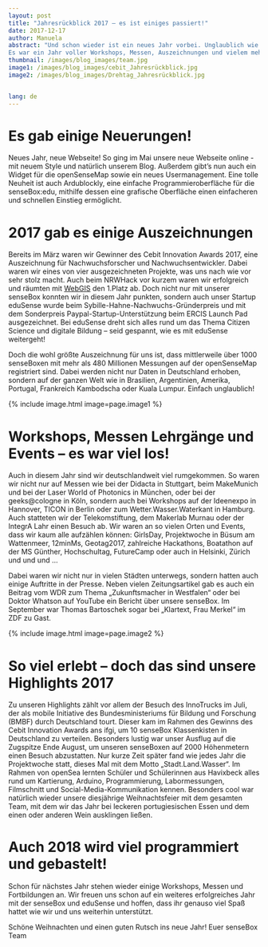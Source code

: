 ```yaml
---
layout: post
title: "Jahresrückblick 2017 – es ist einiges passiert!"
date: 2017-12-17
author: Manuela
abstract: "Und schon wieder ist ein neues Jahr vorbei. Unglaublich wie schnell das schon wieder ging!
Es war ein Jahr voller Workshops, Messen, Auszeichnungen und vielem mehr. Doch was genau ist eigentlich alles passiert?"
thumbnail: /images/blog_images/team.jpg
image1: /images/blog_images/cebit_Jahresrückblick.jpg
image2: /images/blog_images/Drehtag_Jahresrückblick.jpg


lang: de
---
```

Es gab einige Neuerungen!
============
Neues Jahr, neue Webseite! So ging im Mai unsere neue Webseite online - mit neuem Style und natürlich unserem Blog. Außerdem gibt’s nun auch ein Widget für die openSenseMap sowie ein neues Usermanagement. Eine tolle Neuheit ist auch Ardublockly, eine einfache Programmieroberfläche für die senseBox:edu, mithilfe dessen eine grafische Oberfläche einen einfacheren und schnellen Einstieg ermöglicht.



2017 gab es einige Auszeichnungen 
============
Bereits im März waren wir Gewinner des Cebit Innovation Awards 2017, eine Auszeichnung für Nachwuchsforscher und Nachwuchsentwickler. Dabei waren wir eines von vier ausgezeichneten Projekte, was uns nach wie vor sehr stolz macht. Auch beim NRWHack vor kurzem waren wir erfolgreich und räumten mit <a href="www.webgis.nrw/">WebGIS</a> den 1.Platz ab. 
Doch nicht nur mit unserer senseBox konnten wir in diesem Jahr punkten, sondern auch unser Startup eduSense wurde beim Sybille-Hahne-Nachwuchs-Gründerpreis und mit dem Sonderpreis Paypal-Startup-Unterstützung beim ERCIS Launch Pad ausgezeichnet. Bei eduSense dreht sich alles rund um das Thema Citizen Science und digitale Bildung – seid gespannt, wie es mit eduSense weitergeht!

Doch die wohl größte Auszeichnung für uns ist, dass mittlerweile über 1000 senseBoxen mit mehr als 480 Millionen Messungen auf der openSenseMap registriert sind. Dabei werden nicht nur Daten in Deutschland erhoben, sondern auf der ganzen Welt wie in Brasilien, Argentinien, Amerika, Portugal, Frankreich Kambodscha oder Kuala Lumpur. Einfach unglaublich!

{% include image.html image=page.image1 %}

Workshops, Messen Lehrgänge und Events – es war viel los!
============
Auch in diesem Jahr sind wir deutschlandweit viel rumgekommen. So waren wir nicht nur auf Messen wie bei der Didacta in Stuttgart, beim MakeMunich und bei der Laser World of Photonics in München, oder bei der geeks@cologne in Köln, sondern auch bei Workshops auf der Ideenexpo in Hannover, TICON in Berlin oder zum Wetter.Wasser.Waterkant in Hamburg. Auch statteten wir der Telekomstiftung, dem Makerlab Murnau oder der IntegrA Lahr einen Besuch ab. 
Wir waren an so vielen Orten und Events, dass wir kaum alle aufzählen können: GirlsDay, Projektwoche in Büsum am Wattenmeer, 12minMs, Geotag2017, zahlreiche Hackathons, Boatathon auf der MS Günther, Hochschultag, FutureCamp oder auch in Helsinki, Zürich und und und … 

Dabei waren wir nicht nur in vielen Städten unterwegs, sondern hatten auch einige Auftritte in der Presse. Neben vielen Zeitungsartikel gab es auch ein Beitrag vom WDR zum Thema „Zukunftsmacher in Westfalen“ oder bei Doktor Whatson auf YouTube ein Bericht über unsere senseBox. Im September war Thomas Bartoschek sogar bei „Klartext, Frau Merkel“ im ZDF zu Gast. 

{% include image.html image=page.image2 %}

So viel erlebt – doch das sind unsere Highlights 2017
============
Zu unseren Highlights zählt vor allem der Besuch des InnoTrucks im Juli, der als mobile Initiative des Bundesministeriums für Bildung und Forschung (BMBF) durch Deutschland tourt. Dieser kam im Rahmen des Gewinns des Cebit Innovation Awards ans ifgi, um 10 senseBox Klassenkisten in Deutschland zu verteilen. Besonders lustig war unser Ausflug auf die Zugspitze Ende August, um unseren senseBoxen auf 2000 Höhenmetern einen Besuch abzustatten.  Nur kurze Zeit später fand wie jedes Jahr die Projektwoche statt, dieses Mal mit dem Motto „Stadt.Land.Wasser“. Im Rahmen von openSea lernten Schüler und Schülerinnen aus Havixbeck alles rund um Kartierung, Arduino, Programmierung, Labormessungen, Filmschnitt und Social-Media-Kommunikation kennen. 
Besonders cool war natürlich wieder unsere diesjährige Weihnachtsfeier mit dem gesamten Team, mit dem wir das Jahr bei leckeren portugiesischen Essen und dem einen oder anderen Wein ausklingen ließen.


Auch 2018 wird viel programmiert und gebastelt!
============
Schon für nächstes Jahr stehen wieder einige Workshops, Messen und Fortbildungen an. Wir freuen uns schon auf ein weiteres erfolgreiches Jahr mit der senseBox und eduSense und hoffen, dass ihr genauso viel Spaß hattet wie wir und uns weiterhin unterstützt.

Schöne Weihnachten und einen guten Rutsch ins neue Jahr!
Euer senseBox Team
